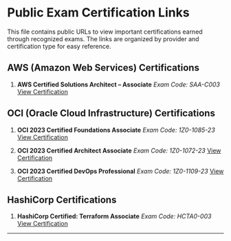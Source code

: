 
# Public Exam Certification Links

This file contains public URLs to view important certifications earned through recognized exams. The links are organized by provider and certification type for easy reference.

## AWS (Amazon Web Services) Certifications

1. **AWS Certified Solutions Architect – Associate**
    *Exam Code: SAA-C003*
    [View Certification](https://www.credly.com/badges/3f558130-cd86-4d43-9d1a-2ace41c1ffc9/public_url)

## OCI (Oracle Cloud Infrastructure) Certifications

1. **OCI 2023 Certified Foundations Associate**
    *Exam Code: 1Z0-1085-23*
    [View Certification](https://catalog-education.oracle.com/ords/certview/sharebadge?id=F0D3BF475261425D06D42D9F17188F166521CCAB6814AD706864AAB71B0FBD34)

2. **OCI 2023 Certified Architect Associate**
    *Exam Code: 1Z0-1072-23*
    [View Certification](https://catalog-education.oracle.com/ords/certview/sharebadge?id=E20F4B490A6B59D77DABB4E8DD1DE507BADF2F5F387ED9C773DD093BC53BFEFF)

3. **OCI 2023 Certified DevOps Professional**
    *Exam Code: 1Z0-1109-23*
    [View Certification]()

## HashiCorp Certifications

1. **HashiCorp Certified: Terraform Associate**
    *Exam Code: HCTA0-003*
    [View Certification](https://www.credly.com/badges/0efa4519-229d-48d1-8cc6-df309508501c/public_url)

---